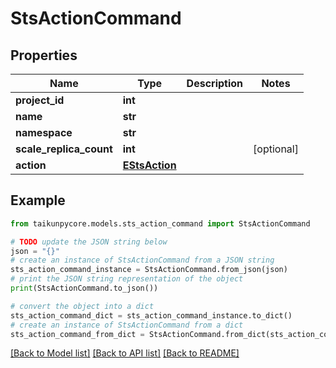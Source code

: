 # StsActionCommand


## Properties

Name | Type | Description | Notes
------------ | ------------- | ------------- | -------------
**project_id** | **int** |  | 
**name** | **str** |  | 
**namespace** | **str** |  | 
**scale_replica_count** | **int** |  | [optional] 
**action** | [**EStsAction**](EStsAction.md) |  | 

## Example

```python
from taikunpycore.models.sts_action_command import StsActionCommand

# TODO update the JSON string below
json = "{}"
# create an instance of StsActionCommand from a JSON string
sts_action_command_instance = StsActionCommand.from_json(json)
# print the JSON string representation of the object
print(StsActionCommand.to_json())

# convert the object into a dict
sts_action_command_dict = sts_action_command_instance.to_dict()
# create an instance of StsActionCommand from a dict
sts_action_command_from_dict = StsActionCommand.from_dict(sts_action_command_dict)
```
[[Back to Model list]](../README.md#documentation-for-models) [[Back to API list]](../README.md#documentation-for-api-endpoints) [[Back to README]](../README.md)


